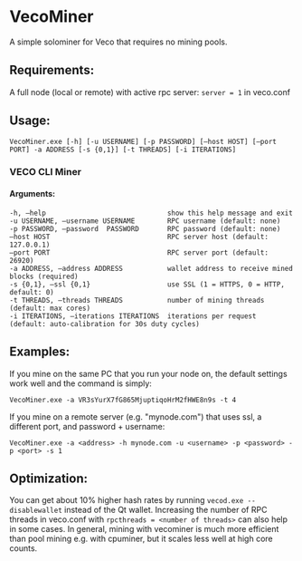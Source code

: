 # VecoMiner
A simple solominer for Veco that requires no mining pools.

## Requirements:
A full node (local or remote) with active rpc server:
`server = 1`
in veco.conf

## Usage:
`VecoMiner.exe [-h] [-u USERNAME] [-p PASSWORD] [–host HOST] [–port PORT] -a ADDRESS [-s {0,1}] [-t THREADS] [-i ITERATIONS]`

### VECO CLI Miner

#### Arguments:
```
-h, –help                              show this help message and exit
-u USERNAME, –username USERNAME        RPC username (default: none)
-p PASSWORD, –password  PASSWORD       RPC password (default: none)
–host HOST                             RPC server host (default: 127.0.0.1)
–port PORT                             RPC server port (default: 26920)
-a ADDRESS, –address ADDRESS           wallet address to receive mined blocks (required)
-s {0,1}, –ssl {0,1}                   use SSL (1 = HTTPS, 0 = HTTP, default: 0)
-t THREADS, –threads THREADS           number of mining threads (default: max cores)
-i ITERATIONS, –iterations ITERATIONS  iterations per request (default: auto-calibration for 30s duty cycles)
```

## Examples:
If you mine on the same PC that you run your node on, the default settings work well and the command is simply:

`VecoMiner.exe -a VR3sYurX7fG865MjuptiqoHrM2fHWE8n9s -t 4`

If you mine on a remote server (e.g. "mynode.com") that uses ssl, a different port, and password + username:

`VecoMiner.exe -a <address> -h mynode.com -u <username> -p <password> -p <port> -s 1`

## Optimization:
You can get about 10% higher hash rates by running `vecod.exe --disablewallet` instead of the Qt wallet.
Increasing the number of RPC threads in veco.conf with `rpcthreads = <number of threads>` can also help in some cases.
In general, mining with vecominer is much more efficient than pool mining e.g. with cpuminer, but it scales less well at high core counts.
